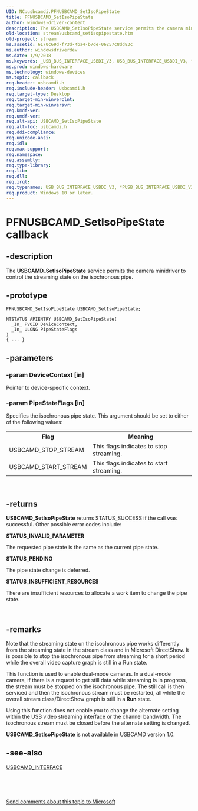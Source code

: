 ```yaml
---
UID: NC:usbcamdi.PFNUSBCAMD_SetIsoPipeState
title: PFNUSBCAMD_SetIsoPipeState
author: windows-driver-content
description: The USBCAMD_SetIsoPipeState service permits the camera minidriver to control the streaming state on the isochronous pipe.
old-location: stream\usbcamd_setisopipestate.htm
old-project: stream
ms.assetid: 6170c69d-f73d-4ba4-b7de-06257c8dd83c
ms.author: windowsdriverdev
ms.date: 1/9/2018
ms.keywords: _USB_BUS_INTERFACE_USBDI_V3, USB_BUS_INTERFACE_USBDI_V3, *PUSB_BUS_INTERFACE_USBDI_V3
ms.prod: windows-hardware
ms.technology: windows-devices
ms.topic: callback
req.header: usbcamdi.h
req.include-header: Usbcamdi.h
req.target-type: Desktop
req.target-min-winverclnt: 
req.target-min-winversvr: 
req.kmdf-ver: 
req.umdf-ver: 
req.alt-api: USBCAMD_SetIsoPipeState
req.alt-loc: usbcamdi.h
req.ddi-compliance: 
req.unicode-ansi: 
req.idl: 
req.max-support: 
req.namespace: 
req.assembly: 
req.type-library: 
req.lib: 
req.dll: 
req.irql: 
req.typenames: USB_BUS_INTERFACE_USBDI_V3, *PUSB_BUS_INTERFACE_USBDI_V3
req.product: Windows 10 or later.
---
```


# PFNUSBCAMD_SetIsoPipeState callback



## -description
The <b>USBCAMD_SetIsoPipeState</b> service permits the camera minidriver to control the streaming state on the isochronous pipe.



## -prototype

````
PFNUSBCAMD_SetIsoPipeState USBCAMD_SetIsoPipeState;

NTSTATUS APIENTRY USBCAMD_SetIsoPipeState(
  _In_ PVOID DeviceContext,
  _In_ ULONG PipeStateFlags
)
{ ... }
````


## -parameters

### -param DeviceContext [in]

Pointer to device-specific context.


### -param PipeStateFlags [in]

Specifies the isochronous pipe state. This argument should be set to either of the following values:

<table>
<tr>
<th>Flag</th>
<th>Meaning</th>
</tr>
<tr>
<td>
USBCAMD_STOP_STREAM

</td>
<td>
This flags indicates to stop streaming.

</td>
</tr>
<tr>
<td>
USBCAMD_START_STREAM

</td>
<td>
This flags indicates to start streaming.

</td>
</tr>
</table>
 


## -returns
<b>USBCAMD_SetIsoPipeState</b> returns STATUS_SUCCESS if the call was successful. Other possible error codes include:
<dl>
<dt><b>STATUS_INVALID_PARAMETER</b></dt>
</dl>The requested pipe state is the same as the current pipe state.
<dl>
<dt><b>STATUS_PENDING</b></dt>
</dl>The pipe state change is deferred.
<dl>
<dt><b>STATUS_INSUFFICIENT_RESOURCES</b></dt>
</dl>There are insufficient resources to allocate a work item to change the pipe state.

 


## -remarks
Note that the streaming state on the isochronous pipe works differently from the streaming state in the stream class and in Microsoft DirectShow. It is possible to stop the isochronous pipe from streaming for a short period while the overall video capture graph is still in a Run state.

This function is used to enable dual-mode cameras. In a dual-mode camera, if there is a request to get still data while streaming is in progress, the stream must be stopped on the isochronous pipe. The still call is then serviced and then the isochronous stream must be restarted, all while the overall stream class/DirectShow graph is still in a <b>Run</b> state.

Using this function does not enable you to change the alternate setting within the USB video streaming interface or the channel bandwidth. The isochronous stream must be closed before the alternate setting is changed.

<b>USBCAMD_SetIsoPipeState</b> is not available in USBCAMD version 1.0.


## -see-also
<dl>
<dt>
<a href="..\usbcamdi\ns-usbcamdi-usbcamd_interface.md">USBCAMD_INTERFACE</a>
</dt>
</dl>
 

 

<a href="mailto:wsddocfb@microsoft.com?subject=Documentation%20feedback [stream\stream]:%20USBCAMD_SetIsoPipeState routine%20 RELEASE:%20(1/9/2018)&amp;body=%0A%0APRIVACY STATEMENT%0A%0AWe use your feedback to improve the documentation. We don't use your email address for any other purpose, and we'll remove your email address from our system after the issue that you're reporting is fixed. While we're working to fix this issue, we might send you an email message to ask for more info. Later, we might also send you an email message to let you know that we've addressed your feedback.%0A%0AFor more info about Microsoft's privacy policy, see http://privacy.microsoft.com/en-us/default.aspx." title="Send comments about this topic to Microsoft">Send comments about this topic to Microsoft</a>

